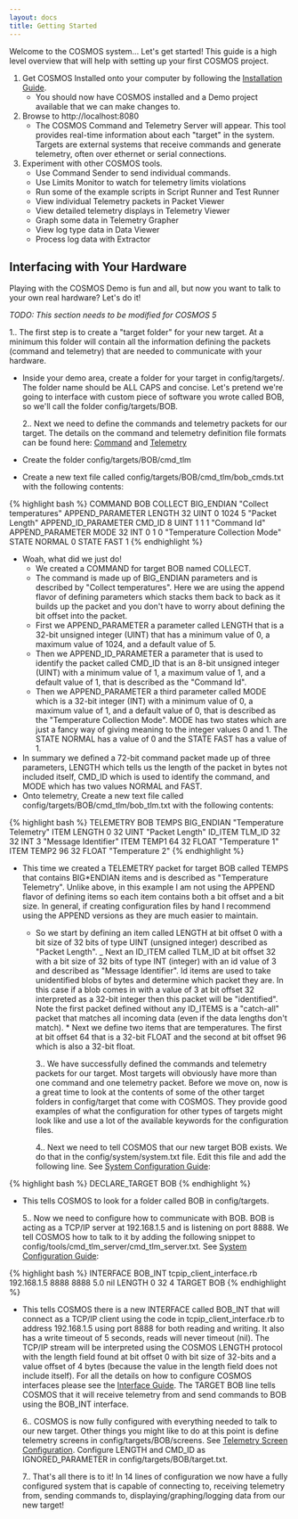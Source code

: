 ```yaml
---
layout: docs
title: Getting Started
---
```


Welcome to the COSMOS system... Let's get started! This guide is a high level overview that will help with setting up your first COSMOS project.

1. Get COSMOS Installed onto your computer by following the [Installation Guide](/docs/installation).
   - You should now have COSMOS installed and a Demo project available that we can make changes to.
2. Browse to http://localhost:8080
   - The COSMOS Command and Telemetry Server will appear. This tool provides real-time information about each "target" in the system. Targets are external systems that receive commands and generate telemetry, often over ethernet or serial connections.
3. Experiment with other COSMOS tools.
   - Use Command Sender to send individual commands.
   - Use Limits Monitor to watch for telemetry limits violations
   - Run some of the example scripts in Script Runner and Test Runner
   - View individual Telemetry packets in Packet Viewer
   - View detailed telemetry displays in Telemetry Viewer
   - Graph some data in Telemetry Grapher
   - View log type data in Data Viewer
   - Process log data with Extractor

## Interfacing with Your Hardware

Playing with the COSMOS Demo is fun and all, but now you want to talk to your own real hardware? Let's do it!

_TODO: This section needs to be modified for COSMOS 5_

1.. The first step is to create a "target folder" for your new target. At a minimum this folder will contain all the information defining the packets (command and telemetry) that are needed to communicate with your hardware.

- Inside your demo area, create a folder for your target in config/targets/. The folder name should be ALL CAPS and concise. Let's pretend we're going to interface with custom piece of software you wrote called BOB, so we'll call the folder config/targets/BOB.

  2.. Next we need to define the commands and telemetry packets for our target. The details on the command and telemetry definition file formats can be found here: [Command](/docs/command) and [Telemetry](/docs/telemetry)

- Create the folder config/targets/BOB/cmd_tlm
- Create a new text file called config/targets/BOB/cmd_tlm/bob_cmds.txt with the following contents:

{% highlight bash %}
COMMAND BOB COLLECT BIG_ENDIAN "Collect temperatures"
APPEND_PARAMETER LENGTH 32 UINT 0 1024 5 "Packet Length"
APPEND_ID_PARAMETER CMD_ID 8 UINT 1 1 1 "Command Id"
APPEND_PARAMETER MODE 32 INT 0 1 0 "Temperature Collection Mode"
STATE NORMAL 0
STATE FAST 1
{% endhighlight %}

- Woah, what did we just do!
  - We created a COMMAND for target BOB named COLLECT.
  - The command is made up of BIG_ENDIAN parameters and is described by "Collect temperatures". Here we are using the append flavor of defining parameters which stacks them back to back as it builds up the packet and you don't have to worry about defining the bit offset into the packet.
  - First we APPEND_PARAMETER a parameter called LENGTH that is a 32-bit unsigned integer (UINT) that has a minimum value of 0, a maximum value of 1024, and a default value of 5.
  - Then we APPEND_ID_PARAMETER a parameter that is used to identify the packet called CMD_ID that is an 8-bit unsigned integer (UINT) with a minimum value of 1, a maximum value of 1, and a default value of 1, that is described as the "Command Id".
  - Then we APPEND_PARAMETER a third parameter called MODE which is a 32-bit integer (INT) with a minimum value of 0, a maximum value of 1, and a default value of 0, that is described as the "Temperature Collection Mode". MODE has two states which are just a fancy way of giving meaning to the integer values 0 and 1. The STATE NORMAL has a value of 0 and the STATE FAST has a value of 1.
- In summary we defined a 72-bit command packet made up of three parameters, LENGTH which tells us the length of the packet in bytes not included itself, CMD_ID which is used to identify the command, and MODE which has two values NORMAL and FAST.
- Onto telemetry, Create a new text file called config/targets/BOB/cmd_tlm/bob_tlm.txt with the following contents:

{% highlight bash %}
TELEMETRY BOB TEMPS BIG_ENDIAN "Temperature Telemetry"
ITEM LENGTH 0 32 UINT "Packet Length"
ID_ITEM TLM_ID 32 32 INT 3 "Message Identifier"
ITEM TEMP1 64 32 FLOAT "Temperature 1"
ITEM TEMP2 96 32 FLOAT "Temperature 2"
{% endhighlight %}

- This time we created a TELEMETRY packet for target BOB called TEMPS that contains BIG\*ENDIAN items and is described as "Temperature Telemetry". Unlike above, in this example I am not using the APPEND flavor of defining items so each item contains both a bit offset and a bit size. In general, if creating configuration files by hand I recommend using the APPEND versions as they are much easier to maintain.

  - So we start by defining an item called LENGTH at bit offset 0 with a bit size of 32 bits of type UINT (unsigned integer) described as "Packet Length".
    \_ Next an ID_ITEM called TLM_ID at bit offset 32 with a bit size of 32 bits of type INT (integer) with an id value of 3 and described as "Message Identifier". Id items are used to take unidentified blobs of bytes and determine which packet they are. In this case if a blob comes in with a value of 3 at bit offset 32 interpreted as a 32-bit integer then this packet will be "identified". Note the first packet defined without any ID_ITEMS is a "catch-all" packet that matches all incoming data (even if the data lengths don't match). \* Next we define two items that are temperatures. The first at bit offset 64 that is a 32-bit FLOAT and the second at bit offset 96 which is also a 32-bit float.

    3.. We have successfully defined the commands and telemetry packets for our target. Most targets will obviously have more than one command and one telemetry packet. Before we move on, now is a great time to look at the contents of some of the other target folders in config/target that come with COSMOS. They provide good examples of what the configuration for other types of targets might look like and use a lot of the available keywords for the configuration files.

    4.. Next we need to tell COSMOS that our new target BOB exists. We do that in the config/system/system.txt file. Edit this file and add the following line. See [System Configuration Guide](/docs/system):

{% highlight bash %}
DECLARE_TARGET BOB
{% endhighlight %}

- This tells COSMOS to look for a folder called BOB in config/targets.

  5.. Now we need to configure how to communicate with BOB. BOB is acting as a TCP/IP server at 192.168.1.5 and is listening on port 8888. We tell COSMOS how to talk to it by adding the following snippet to config/tools/cmd_tlm_server/cmd_tlm_server.txt. See [System Configuration Guide](/docs/system):

{% highlight bash %}
INTERFACE BOB_INT tcpip_client_interface.rb 192.168.1.5 8888 8888 5.0 nil LENGTH 0 32 4
TARGET BOB
{% endhighlight %}

- This tells COSMOS there is a new INTERFACE called BOB_INT that will connect as a TCP/IP client using the code in tcpip_client_interface.rb to address 192.168.1.5 using port 8888 for both reading and writing. It also has a write timeout of 5 seconds, reads will never timeout (nil). The TCP/IP stream will be interpreted using the COSMOS LENGTH protocol with the length field found at bit offset 0 with bit size of 32-bits and a value offset of 4 bytes (because the value in the length field does not include itself). For all the details on how to configure COSMOS interfaces please see the [Interface Guide](/docs/interfaces). The TARGET BOB line tells COSMOS that it will receive telemetry from and send commands to BOB using the BOB_INT interface.

  6.. COSMOS is now fully configured with everything needed to talk to our new target. Other things you might like to do at this point is define telemetry screens in config/targets/BOB/screens. See [Telemetry Screen Configuration](/docs/screens). Configure LENGTH and CMD_ID as IGNORED_PARAMETER in config/targets/BOB/target.txt.

  7.. That's all there is to it! In 14 lines of configuration we now have a fully configured system that is capable of connecting to, receiving telemetry from, sending commands to, displaying/graphing/logging data from our new target!

